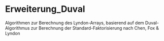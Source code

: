 # Erweiterung_Duval
Algorithmen zur Berechnung des Lyndon-Arrays, basierend auf dem Duval-Algorithmus zur Berechnung der Standard-Faktorisierung nach Chen, Fox &amp; Lyndon
